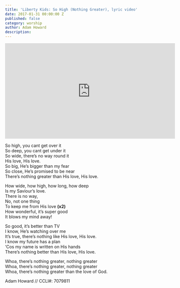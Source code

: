```yaml
---
title: 'Liberty Kids: So High (Nothing Greater), lyric video'
date: 2017-01-31 00:00:00 Z
published: false
category: worship
author: Adam Howard
description:
---
```


<iframe width="560" height="315" src="https://www.youtube.com/embed/EXv7QP4MzN8" frameborder="0" allowfullscreen></iframe>

So high, you cant get over it  
So deep, you cant get under it  
So wide, there’s no way round it  
His love, His love.  
So big, He’s bigger than my fear  
So close, He’s promised to be near  
There’s nothing greater than His love, His love.  

How wide, how high, how long, how deep  
Is my Saviour’s love.  
There is no way,  
No, not one thing  
To keep me from His love **(x2)**   
How wonderful, it’s super good  
It blows my mind away!  

So good, it’s better than TV  
I know, He’s watching over me  
It’s true, there’s nothing like His love, His love.  
I know my future has a plan  
‘Cos my name is written on His hands  
There’s nothing better than His love, His love.  

Whoa, there’s nothing greater, nothing greater  
Whoa, there’s nothing greater, nothing greater  
Whoa, there’s nothing greater than the love of God.   

Adam Howard // CCLI#: 7079811

